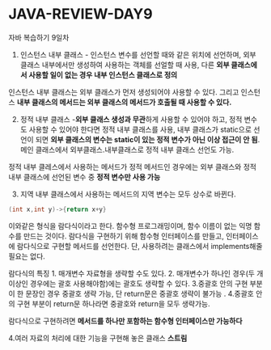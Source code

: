 # JAVA-REVIEW-DAY9
자바 복습하기 9일차

1. 인스턴스 내부 클래스 - 인스턴스 변수를 선언할 때와 같은 위치에 선언하며, 외부 클래스 내부에서만 생성하여 사용하는 객체를 선얼할 때 사용, 다른 **외부 클래스에서 사용할 일이 없는 경우 내부 인스턴스 클래스로 정의**

인스턴스 내부 클래스는 외부 클래스가 먼저 생성되어야 사용할 수 있다. 그리고 인스턴스 **내부 클래스의 메서드는 외부 클래스의 메서드가 호출될 때 사용할 수 있다.**

2. 정적 내부 클래스 -**외부 클래스 생성과 무관**하게 사용할 수 있어야 하고, 정적 변수도 사용할 수 있어야 한다면 정적 내부 클래스를 사용, 내부 클래스가 static으로 선언이 되면 **외부 클래스의 변수는 static이 있는 정적 변수가 아닌 이상 접근이 안 됨**. 메인 클래스에서 외부클래스.내부클래스로 정적 내부 클래스 선언도 가능.

정적 내부 클레스에서 사용하는 메서드가 정적 메서드인 경우에는 외부 클래스와 정적 내부 클래스에 선언된 변수 중 **정적 변수만 사용 가능**

3. 지역 내부 클래스에서 사용하는 메서드의 지역 변수는 모두 상수로 바뀐다. 

```java
(int x,int y)->{return x+y}
```
이와같은 형식을 람다식이라고 한다. 함수형 프로그래밍이며, 함수 이름이 없는 익명 함수를 만드는 것이다. 람다식을 구현하기 위해 함수형 인터페이스를 만들고, 인터페이스에 람다식으로 구현할 메서드를 선언한다. 단, 사용하려는 클래스에서 implements해줄 필요는 없다.

람다식의 특징 1. 매개변수 자료형을 생략할 수도 있다. 2. 매개변수가 하나인 경우(두 개 이상인 경우에는 괄호 사용해야함)에는 괄호도 생략할 수 있다. 3.중괄호 안의 구현 부분이 한 문장인 경우 중괄호 생략 가능, 단 return문은 중괄호 생략이 불가능 . 4.중괄호 안의 구현 부분이 return문 하나라면 중괄호와 return을 모두 생략가능. 

람다식으로 구현하려면 **메서드를 하나만 포함하는 함수형 인터페이스만 가능하다**

4.여러 자료의 처리에 대한 기능을 구현해 놓은 클래스 **스트림**
